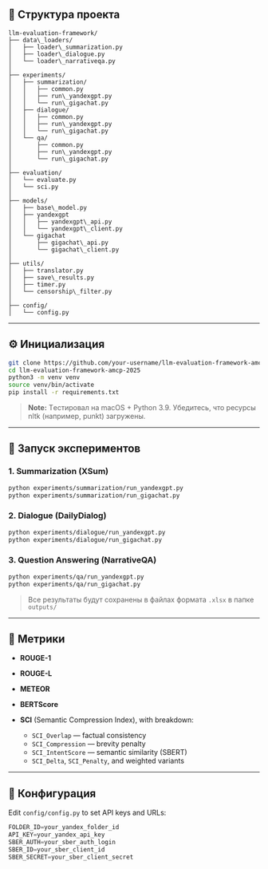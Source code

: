 ## 📁 Структура проекта
```
llm-evaluation-framework/
├── data\_loaders/
│   ├── loader\_summarization.py
│   ├── loader\_dialogue.py
│   └── loader\_narrativeqa.py
│
├── experiments/
│   ├── summarization/
│   │   ├── common.py
│   │   ├── run\_yandexgpt.py
│   │   └── run\_gigachat.py
│   ├── dialogue/
│   │   ├── common.py
│   │   ├── run\_yandexgpt.py
│   │   └── run\_gigachat.py
│   └── qa/
│       ├── common.py
│       ├── run\_yandexgpt.py
│       └── run\_gigachat.py
│
├── evaluation/
│   └── evaluate.py
│   └── sci.py
│
├── models/
│   ├── base\_model.py
│   ├── yandexgpt
│   │   ├── yandexgpt\_api.py
│   │   └── yandexgpt\_client.py
│   └── gigachat
│       ├── gigachat\_api.py
│       └── gigachat\_client.py
│
├── utils/
│   ├── translator.py
│   ├── save\_results.py
│   ├── timer.py
│   └── censorship\_filter.py
│
├── config/
│   └── config.py
```

---

## ⚙️ Инициализация

```bash
git clone https://github.com/your-username/llm-evaluation-framework-amcp-2025.git
cd llm-evaluation-framework-amcp-2025
python3 -m venv venv
source venv/bin/activate
pip install -r requirements.txt
```

> **Note:** Tестировал на macOS + Python 3.9. Убедитесь, что ресурсы nltk (например, punkt) загружены.

---

## 🧪 Запуск экспериментов

### 1. Summarization (XSum)

```bash
python experiments/summarization/run_yandexgpt.py
python experiments/summarization/run_gigachat.py
```

### 2. Dialogue (DailyDialog)

```bash
python experiments/dialogue/run_yandexgpt.py
python experiments/dialogue/run_gigachat.py
```

### 3. Question Answering (NarrativeQA)

```bash
python experiments/qa/run_yandexgpt.py
python experiments/qa/run_gigachat.py
```

> Все результаты будут сохранены в файлах формата `.xlsx` в папке `outputs/` 

---

## 📏 Метрики

* **ROUGE-1**
* **ROUGE-L**
* **METEOR**
* **BERTScore**
* **SCI** (Semantic Compression Index), with breakdown:

  * `SCI_Overlap` — factual consistency
  * `SCI_Compression` — brevity penalty
  * `SCI_IntentScore` — semantic similarity (SBERT)
  * `SCI_Delta`, `SCI_Penalty`, and weighted variants

---

## 🔐 Конфигурация

Edit `config/config.py` to set API keys and URLs:

```python
FOLDER_ID=your_yandex_folder_id
API_KEY=your_yandex_api_key
SBER_AUTH=your_sber_auth_login
SBER_ID=your_sber_client_id
SBER_SECRET=your_sber_client_secret
```
